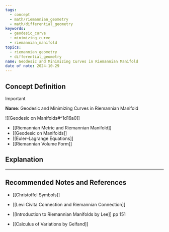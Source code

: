 ```yaml
---
tags:
  - concept
  - math/riemannian_geometry
  - math/differential_geometry
keywords:
  - geodesic_curve
  - minimizing_curve
  - riemannian_manifold
topics:
  - riemannian_geometry
  - differential_geometry
name: Geodesic and Minimizing Curves in Riemannian Manifold
date of note: 2024-10-29
---
```


## Concept Definition

>[!important]
>**Name**: Geodesic and Minimizing Curves in Riemannian Manifold

![[Geodesic on Manifolds#^1d16a0]]


- [[Riemannian Metric and Riemannian Manifold]]
- [[Geodesic on Manifolds]]
- [[Euler–Lagrange Equations]]
- [[Riemannian Volume Form]]


## Explanation





-----------
##  Recommended Notes and References


- [[Christoffel Symbols]]
- [[Levi Civita Connection and Riemannian Connection]]

- [[Introduction to Riemannian Manifolds by Lee]] pp 151
- [[Calculus of Variations by Gelfand]]